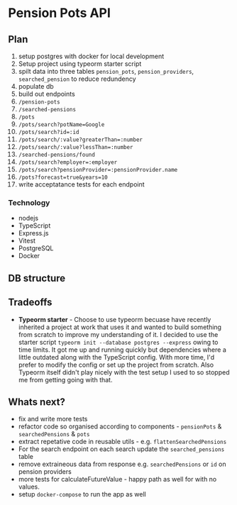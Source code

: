 # Pension Pots API 

## Plan 

1. setup postgres with docker for local development 
2. Setup project using typeorm starter script
3. spilt data into three tables `pension_pots`, `pension_providers`, `searched_pension` to reduce redundency 
4. populate db
5. build out endpoints
  1. `/pension-pots `
  2. `/searched-pensions`
  3. `/pots`
  4. `/pots/search?potName=Google`
  5. `/pots/search?id=:id`
  6. `/pots/search/:value?greaterThan=:number`
  7. `/pots/search/:value?lessThan=:number`
  8. `/searched-pensions/found`
  9. `/pots/search?employer=:employer`
  10. `/pots/search?pensionProvider=:pensionProvider.name`
  11. `/pots?forecast=true&years=10`
6. write acceptatance tests for each endpoint 

### Technology 
- nodejs
- TypeScript
- Express.js 
- Vitest
- PostgreSQL
- Docker 

## DB structure

## Tradeoffs

- **Typeorm starter** - Choose to use typeorm becuase have recently inherited a project at work that uses it and wanted to build something from scratch to improve my understanding of it. I decided to use the starter script `typeorm init --database postgres --express` owing to time limits. It got me up and running quickly but dependencies where a little outdated along with the TypeScript config. With more time, I'd prefer to modify the config or set up the project from scratch. Also Typeorm itself didn't play nicely with the test setup I used to so stopped me from getting going with that.

## Whats next? 
- fix and write more tests
- refactor code so organised according to components - `pensionPots` & `searchedPensions` & `pots`
- extract repetative code in reusable utils - e.g. `flattenSearchedPensions`
- For the search endpoint on each search update the `searched_pensions` table
- remove extraineous data from response e.g. `searchedPensions` or `id` on pension providers
- more tests for calculateFutureValue - happy path as well for with no values. 
- setup `docker-compose` to run the app as well




  